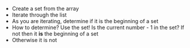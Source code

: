 <ul>
	<li>Create a set from the array</li>
	<li>Iterate through the list</li>
	<li>As you are iterating, determine if it is the beginning of a set</li> 
  <li>How to determine? Use the set! Is the current number - 1 in the set? If not then it <b>is</b> the beginning of a set</li> 
	<li>Otherwise it is not</li> 
	
</ul>
